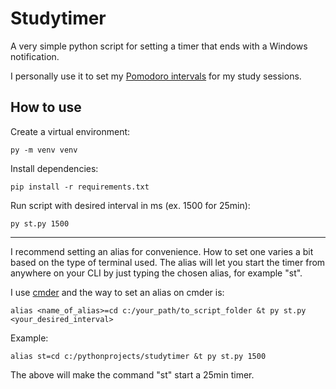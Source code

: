# Studytimer

A very simple python script for setting a timer that ends with a Windows notification.

I personally use it to set my [Pomodoro intervals](https://en.wikipedia.org/wiki/Pomodoro_Technique) for my study sessions.

## How to use

Create a virtual environment:
```
py -m venv venv
```
Install dependencies:
```
pip install -r requirements.txt
```
Run script with desired interval in ms (ex. 1500 for 25min):
```
py st.py 1500
```

---

I recommend setting an alias for convenience. How to set one varies a bit based on the type of terminal used. The alias will let you start the timer from anywhere on your CLI by just typing the chosen alias, for example "st".

I use [cmder](https://cmder.net/) and the way to set an alias on cmder is:
```
alias <name_of_alias>=cd c:/your_path/to_script_folder &t py st.py <your_desired_interval>
```
Example:
```
alias st=cd c:/pythonprojects/studytimer &t py st.py 1500
```
The above will make the command "st" start a 25min timer.
